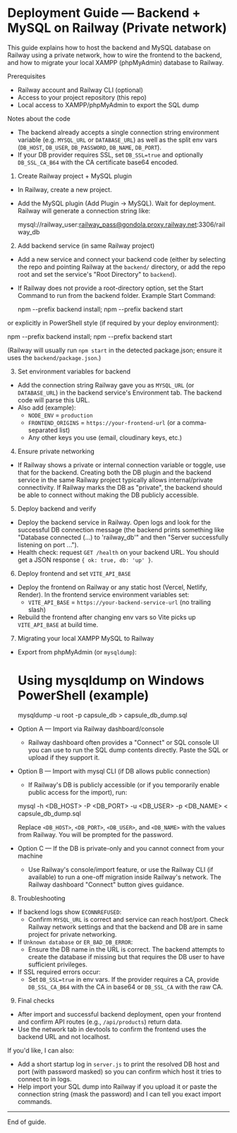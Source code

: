 # Deployment Guide — Backend + MySQL on Railway (Private network)

This guide explains how to host the backend and MySQL database on Railway using a private network, how to wire the frontend to the backend, and how to migrate your local XAMPP (phpMyAdmin) database to Railway.

Prerequisites
- Railway account and Railway CLI (optional)
- Access to your project repository (this repo)
- Local access to XAMPP/phpMyAdmin to export the SQL dump

Notes about the code
- The backend already accepts a single connection string environment variable (e.g. `MYSQL_URL` or `DATABASE_URL`) as well as the split env vars (`DB_HOST`, `DB_USER`, `DB_PASSWORD`, `DB_NAME`, `DB_PORT`).
- If your DB provider requires SSL, set `DB_SSL=true` and optionally `DB_SSL_CA_B64` with the CA certificate base64 encoded.

1) Create Railway project + MySQL plugin
- In Railway, create a new project.
- Add the MySQL plugin (Add Plugin -> MySQL). Wait for deployment. Railway will generate a connection string like:

  mysql://railway_user:railway_pass@gondola.proxy.railway.net:3306/railway_db

2) Add backend service (in same Railway project)
- Add a new service and connect your backend code (either by selecting the repo and pointing Railway at the `backend/` directory, or add the repo root and set the service's "Root Directory" to `backend`).
- If Railway does not provide a root-directory option, set the Start Command to run from the backend folder. Example Start Command:

  npm --prefix backend install; npm --prefix backend start

or explicitly in PowerShell style (if required by your deploy environment):

  npm --prefix backend install; npm --prefix backend start

(Railway will usually run `npm start` in the detected package.json; ensure it uses the `backend/package.json`.)

3) Set environment variables for backend
- Add the connection string Railway gave you as `MYSQL_URL` (or `DATABASE_URL`) in the backend service's Environment tab. The backend code will parse this URL.
- Also add (example):
  - `NODE_ENV` = `production`
  - `FRONTEND_ORIGINS` = `https://your-frontend-url` (or a comma-separated list)
  - Any other keys you use (email, cloudinary keys, etc.)

4) Ensure private networking
- If Railway shows a private or internal connection variable or toggle, use that for the backend. Creating both the DB plugin and the backend service in the same Railway project typically allows internal/private connectivity. If Railway marks the DB as "private", the backend should be able to connect without making the DB publicly accessible.

5) Deploy backend and verify
- Deploy the backend service in Railway. Open logs and look for the successful DB connection message (the backend prints something like "Database connected (...) to 'railway_db'" and then "Server successfully listening on port ...").
- Health check: request `GET /health` on your backend URL. You should get a JSON response `{ ok: true, db: 'up' }`.

6) Deploy frontend and set `VITE_API_BASE`
- Deploy the frontend on Railway or any static host (Vercel, Netlify, Render). In the frontend service environment variables set:
  - `VITE_API_BASE` = `https://your-backend-service-url` (no trailing slash)
- Rebuild the frontend after changing env vars so Vite picks up `VITE_API_BASE` at build time.

7) Migrating your local XAMPP MySQL to Railway
- Export from phpMyAdmin (or `mysqldump`):

  # Using mysqldump on Windows PowerShell (example)
  mysqldump -u root -p capsule_db > capsule_db_dump.sql

- Option A — Import via Railway dashboard/console
  - Railway dashboard often provides a "Connect" or SQL console UI you can use to run the SQL dump contents directly. Paste the SQL or upload if they support it.

- Option B — Import with mysql CLI (if DB allows public connection)
  - If Railway's DB is publicly accessible (or if you temporarily enable public access for the import), run:

  mysql -h <DB_HOST> -P <DB_PORT> -u <DB_USER> -p <DB_NAME> < capsule_db_dump.sql

  Replace `<DB_HOST>`, `<DB_PORT>`, `<DB_USER>`, and `<DB_NAME>` with the values from Railway. You will be prompted for the password.

- Option C — If the DB is private-only and you cannot connect from your machine
  - Use Railway's console/import feature, or use the Railway CLI (if available) to run a one-off migration inside Railway's network. The Railway dashboard "Connect" button gives guidance.

8) Troubleshooting
- If backend logs show `ECONNREFUSED`:
  - Confirm `MYSQL_URL` is correct and service can reach host/port. Check Railway network settings and that the backend and DB are in same project for private networking.
- If `Unknown database` or `ER_BAD_DB_ERROR`:
  - Ensure the DB name in the URL is correct. The backend attempts to create the database if missing but that requires the DB user to have sufficient privileges.
- If SSL required errors occur:
  - Set `DB_SSL=true` in env vars. If the provider requires a CA, provide `DB_SSL_CA_B64` with the CA in base64 or `DB_SSL_CA` with the raw CA.

9) Final checks
- After import and successful backend deployment, open your frontend and confirm API routes (e.g., `/api/products`) return data.
- Use the network tab in devtools to confirm the frontend uses the backend URL and not localhost.

If you'd like, I can also:
- Add a short startup log in `server.js` to print the resolved DB host and port (with password masked) so you can confirm which host it tries to connect to in logs.
- Help import your SQL dump into Railway if you upload it or paste the connection string (mask the password) and I can tell you exact import commands.

---
End of guide.
